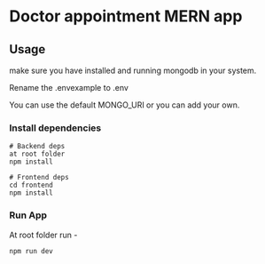 # Doctor appointment MERN app

## Usage

make sure you have installed and running mongodb in your system.

Rename the .envexample to .env

You can use the default MONGO_URI or you can add your own.

### Install dependencies

```
# Backend deps
at root folder
npm install

# Frontend deps
cd frontend
npm install
```

### Run App

At root folder run -

```
npm run dev
```
